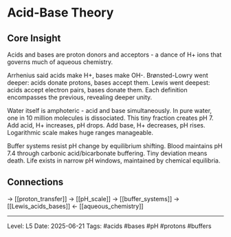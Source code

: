 # Acid-Base Theory

## Core Insight
Acids and bases are proton donors and acceptors - a dance of H+ ions that governs much of aqueous chemistry.

Arrhenius said acids make H+, bases make OH-. Brønsted-Lowry went deeper: acids donate protons, bases accept them. Lewis went deepest: acids accept electron pairs, bases donate them. Each definition encompasses the previous, revealing deeper unity.

Water itself is amphoteric - acid and base simultaneously. In pure water, one in 10 million molecules is dissociated. This tiny fraction creates pH 7. Add acid, H+ increases, pH drops. Add base, H+ decreases, pH rises. Logarithmic scale makes huge ranges manageable.

Buffer systems resist pH change by equilibrium shifting. Blood maintains pH 7.4 through carbonic acid/bicarbonate buffering. Tiny deviation means death. Life exists in narrow pH windows, maintained by chemical equilibria.

## Connections
→ [[proton_transfer]]
→ [[pH_scale]]
→ [[buffer_systems]]
→ [[Lewis_acids_bases]]
← [[aqueous_chemistry]]

---
Level: L5
Date: 2025-06-21
Tags: #acids #bases #pH #protons #buffers